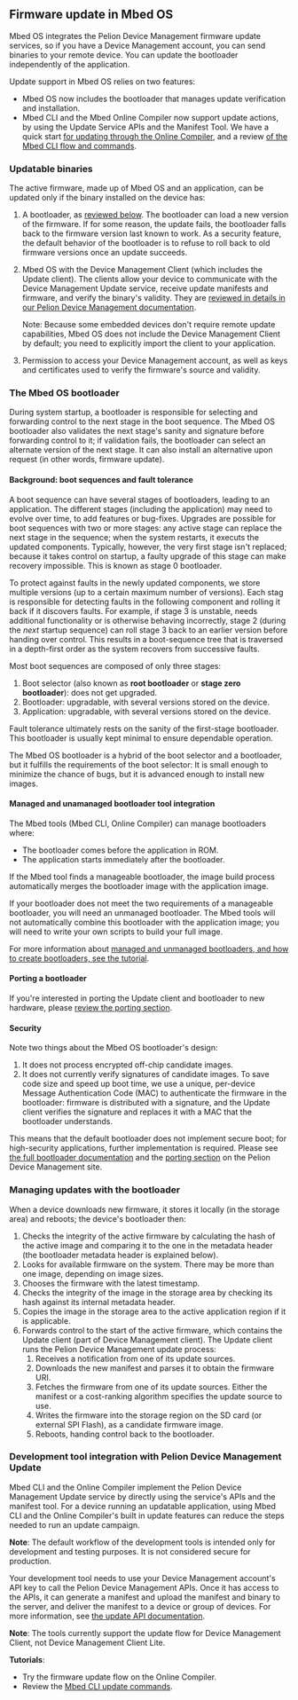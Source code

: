 ## Firmware update in Mbed OS

Mbed OS integrates the Pelion Device Management firmware update services, so if you have a Device Management account, you can send binaries to your remote device. You can update the bootloader independently of the application.

Update support in Mbed OS relies on two features:

- Mbed OS now includes the bootloader that manages update verification and installation.
- Mbed CLI and the Mbed Online Compiler now support update actions, by using the Update Service APIs and the Manifest Tool. We have a quick start [for updating through the Online Compiler](https://cloud.mbed.com/guides/pelion-firmware-update), and a review [of the Mbed CLI flow and commands](https://os.mbed.com/docs/v5.10/tools/cli-update.html).

### Updatable binaries

The active firmware, made up of Mbed OS and an application, can be updated only if the binary installed on the device has:

1. A bootloader, as [reviewed below](#the-mbed-os-bootloader). The bootloader can load a new version of the firmware. If for some reason, the update fails, the bootloader falls back to the firmware version last known to work. As a security feature, the default behavior of the bootloader is to refuse to roll back to old firmware versions once an update succeeds.
1. Mbed OS with the Device Management Client (which includes the Update client). The clients allow your device to communicate with the Device Management Update service, receive update manifests and firmware, and verify the binary's validity. They are [reviewed in details in our Pelion Device Management documentation](https://cloud.mbed.com/docs/current/updating-firmware/index.html).

    Note: Because some embedded devices don't require remote update capabilities, Mbed OS does not include the Device Management Client by default; you need to explicitly import the client to your application.

1. Permission to access your Device Management account, as well as keys and certificates used to verify the firmware's source and validity.

### The Mbed OS bootloader

During system startup, a bootloader is responsible for selecting and forwarding control to the next stage in the boot sequence. The Mbed OS bootloader also validates the next stage's sanity and signature before forwarding control to it; if validation fails, the bootloader can select an alternate version of the next stage. It can also install an alternative upon request (in other words, firmware update).

#### Background: boot sequences and fault tolerance

A boot sequence can have several stages of bootloaders, leading to an application. The different stages (including the application) may need to evolve over time, to add features or bug-fixes. Upgrades are possible for boot sequences with two or more stages: any active stage can replace the next stage in the sequence; when the system restarts, it executs the updated components. Typically, however, the very first stage isn't replaced; because it takes control on startup, a faulty upgrade of this stage can make recovery impossible. This is known as stage 0 bootloader.

To protect against faults in the newly updated components, we store multiple versions (up to a certain maximum number of versions). Each stag is responsible for detecting faults in the following component and rolling it back if it discovers faults. For example, if stage 3 is unstable, needs additional functionality or is otherwise behaving incorrectly, stage 2 (during the *next* startup sequence) can roll stage 3 back to an earlier version before handing over control. This results in a boot-sequence tree that is traversed in a depth-first order as the system recovers from successive faults.

Most boot sequences are composed of only three stages:<!--And for Mbed OS? Answer: See two sentences down?-->

1. Boot selector (also known as **root bootloader** or **stage zero bootloader**): does not get upgraded.
1. Bootloader: upgradable, with several versions stored on the device.
1. Application: upgradable, with several versions stored on the device.

Fault tolerance ultimately rests on the sanity of the first-stage bootloader. This bootloader is usually kept minimal to ensure dependable operation.<!--So what does Mbed OS do? Also, "minimal" is vague. What does it actually mean - that its functionality is limited to starting the sequence?-->

The Mbed OS bootloader is a hybrid of the boot selector and a bootloader, but it fulfills the requirements of the boot selector: It is small enough to minimize the chance of bugs, but it is advanced enough to install new images.<!--Therefore, the Mbed Bootloader is intended to be a reference implementation for constructing a bootloader.--><!--Not relevant for the Mbed OS one, right???-->

#### Managed and unamanaged bootloader tool integration

The Mbed tools (Mbed CLI, Online Compiler)<!--Please confirm the Online Compiler can do this--> can manage bootloaders where:

- The bootloader comes before the application in ROM.
- The application starts immediately after the bootloader.

If the Mbed tool finds a manageable bootloader, the image build process automatically merges the bootloader image with the application image.

If your bootloader does not meet the two requirements of a manageable bootloader, you will need an unmanaged bootloader. The Mbed tools will not automatically combine this bootloader with the application image; you will need to write your own scripts to build your full image.

For more information about [managed and unmanaged bootloaders, and how to create bootloaders, see the tutorial](/docs/v5.10/tutorials/bootloader.html).

#### Porting a bootloader

If you're interested in porting the Update client and bootloader to new hardware, please [review the porting section](/docs/v5.10/porting/bootloader.html).

#### Security

Note two things about the Mbed OS bootloader's design:

1. It does not process encrypted off-chip candidate images.
1. It does not currently verify signatures of candidate images. To save code size and speed up boot time, we use a unique, per-device Message Authentication Code (MAC) to authenticate the firmware in the bootloader: firmware is distributed with a signature, and the Update client verifies the signature and replaces it with a MAC that the bootloader understands.

This means that the default bootloader does not implement secure boot; for high-security applications, further implementation is required. Please see [the full bootloader documentation](https://cloud.mbed.com/docs/latest/updating-firmware/bootloaders.html) and the [porting section](https://cloud.mbed.com/docs/current/porting/porting-the-device-management-update-client.html) on the Pelion Device Management site.

<!--I don't think Product is going to like me calling this out.-->

### Managing updates with the bootloader

When a device downloads new firmware, it stores it locally (in the storage area) and reboots; the device's bootloader then:

1. Checks the integrity of the active firmware by calculating the hash of the active image and comparing it to the one in the metadata header (the bootloader metadata header is explained below).
1. Looks for available firmware on the system. There may be more than one image, depending on image sizes.
1. Chooses the firmware with the latest timestamp.
1. Checks the integrity of the image in the storage area by checking its hash against its internal metadata header.
1. Copies the image in the storage area to the active application region if it is applicable.
1. Forwards control to the start of the active firmware, which contains the Update client (part of Device Management client). The Update client runs the Pelion Device Management update process:
    1. Receives a notification from one of its update sources.
    1. Downloads the new manifest and parses it to obtain the firmware URI.
    1. Fetches the firmware from one of its update sources. Either the manifest or a cost-ranking algorithm specifies the update source to use.
    1. Writes the firmware into the storage region on the SD card (or external SPI Flash), as a candidate firmware image.
    1. Reboots, handing control back to the bootloader.

### Development tool integration with Pelion Device Management Update

Mbed CLI and the Online Compiler<!--Please confirm the Online Compiler can do this--> implement the Pelion Device Management Update service by directly using the service's APIs and the manifest tool. For a device running an updatable application, using Mbed CLI and the Online Compiler's built in update features can reduce the steps needed to run an update campaign.

<span class="notes">**Note**: The default workflow of the development tools is intended only for development and testing purposes. It is not considered secure for production.</span>

Your development tool needs to use your Device Management account's API key to call the Pelion Device Management APIs. Once it has access to the APIs, it can generate a manifest and upload the manifest and binary to the server, and deliver the manifest to a device or group of devices. For more information, see [the update API documentation](https://cloud.mbed.com/docs/current/service-api-references/update-service.html).

<!--Technically there are difference between CLI and IDE, and between a single device and device group flow. But I think that's something the tools should cover, not this section-->

<span class="notes">**Note**: The tools currently support the update flow for Device Management Client, not Device Management Client Lite.</span>

**Tutorials**:

- Try the firmware update flow on the Online Compiler.<!--No link yet; it's not live-->
- Review the [Mbed CLI update commands](https://os.mbed.com/docs/v5.10/tools/cli-update.html).
